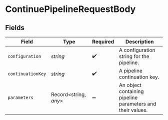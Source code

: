 # ContinuePipelineRequestBody


## Fields

| Field                                                      | Type                                                       | Required                                                   | Description                                                |
| ---------------------------------------------------------- | ---------------------------------------------------------- | ---------------------------------------------------------- | ---------------------------------------------------------- |
| `configuration`                                            | *string*                                                   | :heavy_check_mark:                                         | A configuration string for the pipeline.                   |
| `continuationKey`                                          | *string*                                                   | :heavy_check_mark:                                         | A pipeline continuation key.                               |
| `parameters`                                               | Record<string, *any*>                                      | :heavy_minus_sign:                                         | An object containing pipeline parameters and their values. |